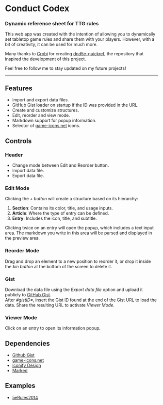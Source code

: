 # Conduct Codex
### Dynamic reference sheet for TTG rules
This web app was created with the intention of allowing you to dynamically set tabletop game rules and share them with your players. However, with a bit of creativity, it can be used for much more.

Many thanks to [Crobi](https://github.com/crobi) for creating [dnd5e-quickref](https://github.com/crobi/dnd5e-quickref), the repository that inspired the development of this project.

Feel free to follow me to stay updated on my future projects!

---

## Features  
- Import and export data files.
- GitHub Gist loader on startup if the ID was provided in the URL.
- Create and customize structures.
- Edit, reorder and view mode.
- Markdown support for popup information.
- Selector of [game-icons.net](https://game-icons.net) icons.

## Controls
### Header
- Change mode between Edit and Reorder button.
- Import data file.
- Export data file.
  
### Edit Mode
Clicking the *+ button* will create a structure based on its hierarchy:
1. __Section__: Contains its color, title, and usage inputs.
2. __Article__: Where the type of entry can be defined.
3. __Entry__: Includes the icon, title, and subtitle.
   
Clicking twice on an entry will open the popup, which includes a text input area. The markdown you write in this area will be parsed and displayed in the preview area.

### Reorder Mode
Drag and drop an element to a new position to reorder it, or drop it inside the *bin button* at the bottom of the screen to delete it.

### Gist
Download the data file using the *Export data file* option and upload it publicly to [GitHub Gist](https://gist.github.com).  
After *#gistID=*, insert the Gist ID found at the end of the Gist URL to load the data. Share the resulting URL to activate *Viewer Mode*.

### Viewer Mode
Click on an entry to open its information popup.

## Dependencies 
- [Github Gist](https://gist.github.com)
- [game-icons.net](https://game-icons.net)
- [Iconify Design](https://iconify.design)
- [Marked](https://marked.js.org)

## Examples
- [5eRules2014](https://ercanon.github.io/Conduct-Codex/#gistID=20d64ce7b0c1c624ee82688dbd9114c0)
